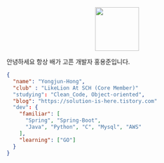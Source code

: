 <div align="center"><img width=100 height=100 src="https://github.githubassets.com/images/mona-loading-default.gif" /></div>

안녕하세요 항상 배가 고픈 개발자 홍용준입니다. 

```json
{
  "name": "Yongjun-Hong",
  "club" : "LikeLion At SCH (Core Member)"
  "studying": "Clean_Code, Object-oriented",
  "blog": "https://solution-is-here.tistory.com"
  "dev": {
    "familiar": [
      "Spring", "Spring-Boot",
      "Java", "Python", "C", "Mysql", "AWS"
    ],
    "learning": ["GO"]
  }
}
```
